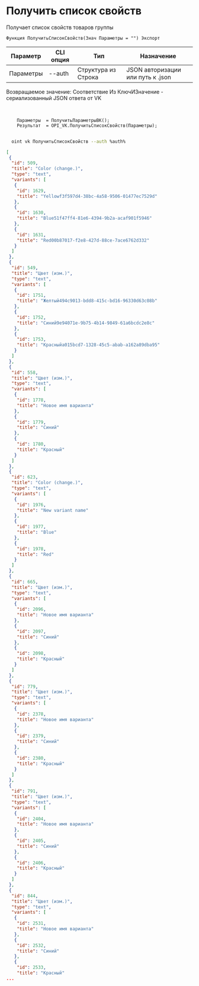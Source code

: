 ﻿---
sidebar_position: 1
---

# Получить список свойств
 Получает список свойств товаров группы



`Функция ПолучитьСписокСвойств(Знач Параметры = "") Экспорт`

  | Параметр | CLI опция | Тип | Назначение |
  |-|-|-|-|
  | Параметры | --auth | Структура из Строка | JSON авторизации или путь к .json |

  
  Возвращаемое значение:   Соответствие Из КлючИЗначение - сериализованный JSON ответа от VK

<br/>




```bsl title="Пример кода"
    Параметры  = ПолучитьПараметрыВК();
    Результат  = OPI_VK.ПолучитьСписокСвойств(Параметры);
```



```sh title="Пример команды CLI"
    
  oint vk ПолучитьСписокСвойств --auth %auth%

```

```json title="Результат"
[
 {
  "id": 509,
  "title": "Color (change.)",
  "type": "text",
  "variants": [
   {
    "id": 1629,
    "title": "Yellowf3f597d4-38bc-4a58-9506-01477ec7529d"
   },
   {
    "id": 1630,
    "title": "Blue51f47ff4-81e6-4394-9b2a-acaf901f5946"
   },
   {
    "id": 1631,
    "title": "Red00b87017-f2e8-427d-88ce-7ace6762d332"
   }
  ]
 },
 {
  "id": 549,
  "title": "Цвет (изм.)",
  "type": "text",
  "variants": [
   {
    "id": 1751,
    "title": "Желтый494c9013-bdd8-415c-bd16-96330d63c08b"
   },
   {
    "id": 1752,
    "title": "Синий9e94071e-9b75-4b14-9849-61a6bcdc2e8c"
   },
   {
    "id": 1753,
    "title": "Красныйa015bcd7-1328-45c5-abab-a162a89dba95"
   }
  ]
 },
 {
  "id": 558,
  "title": "Цвет (изм.)",
  "type": "text",
  "variants": [
   {
    "id": 1778,
    "title": "Новое имя варианта"
   },
   {
    "id": 1779,
    "title": "Синий"
   },
   {
    "id": 1780,
    "title": "Красный"
   }
  ]
 },
 {
  "id": 623,
  "title": "Color (change.)",
  "type": "text",
  "variants": [
   {
    "id": 1976,
    "title": "New variant name"
   },
   {
    "id": 1977,
    "title": "Blue"
   },
   {
    "id": 1978,
    "title": "Red"
   }
  ]
 },
 {
  "id": 665,
  "title": "Цвет (изм.)",
  "type": "text",
  "variants": [
   {
    "id": 2096,
    "title": "Новое имя варианта"
   },
   {
    "id": 2097,
    "title": "Синий"
   },
   {
    "id": 2098,
    "title": "Красный"
   }
  ]
 },
 {
  "id": 779,
  "title": "Цвет (изм.)",
  "type": "text",
  "variants": [
   {
    "id": 2378,
    "title": "Новое имя варианта"
   },
   {
    "id": 2379,
    "title": "Синий"
   },
   {
    "id": 2380,
    "title": "Красный"
   }
  ]
 },
 {
  "id": 791,
  "title": "Цвет (изм.)",
  "type": "text",
  "variants": [
   {
    "id": 2404,
    "title": "Новое имя варианта"
   },
   {
    "id": 2405,
    "title": "Синий"
   },
   {
    "id": 2406,
    "title": "Красный"
   }
  ]
 },
 {
  "id": 844,
  "title": "Цвет (изм.)",
  "type": "text",
  "variants": [
   {
    "id": 2531,
    "title": "Новое имя варианта"
   },
   {
    "id": 2532,
    "title": "Синий"
   },
   {
    "id": 2533,
    "title": "Красный"
...
```
